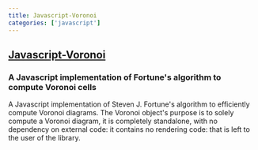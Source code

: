 ```yaml
---
title: Javascript-Voronoi
categories: ['javascript']
---
```

## [Javascript-Voronoi](https://github.com/gorhill/Javascript-Voronoi)

### A Javascript implementation of Fortune's algorithm to compute Voronoi cells


A Javascript implementation of Steven J. Fortune's algorithm to
efficiently compute Voronoi diagrams. The Voronoi object's purpose is
to solely compute a Voronoi diagram, it is completely standalone, with
no dependency on external code: it contains no rendering code: that is
left to the user of the library.

